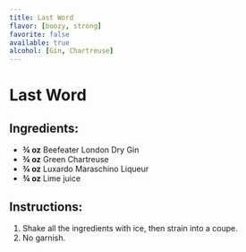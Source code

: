 ```yaml
---
title: Last Word
flavor: [boozy, strong]
favorite: false
available: true
alcohol: [Gin, Chartreuse]
---
```

# Last Word

## Ingredients:
- **¾ oz** Beefeater London Dry Gin
- **¾ oz** Green Chartreuse
- **¾ oz** Luxardo Maraschino Liqueur
- **¾ oz** Lime juice

## Instructions:
1. Shake all the ingredients with ice, then strain into a coupe.
2. No garnish.




